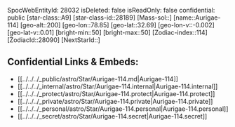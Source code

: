﻿---
location: [32.69,-78.85,200]
type: Star
tags:
- astro/Star

---
SpocWebEntityId: 28032
isDeleted: false
isReadOnly: false
confidential: public
[star-class::A9]
[star-class-id::28189]
[Mass-sol::]
[name::Aurigae-114]
[geo-alt::200]
[geo-lon::78.85]
[geo-lat::32.69]
[geo-lon-v::-0.002]
[geo-lat-v::0.01]
[bright-min::50]
[bright-max::50]
[Zodiac-index::114]
[ZodiacId::28090]
[NextStarId::]



## Confidential Links & Embeds: 
- [[../../../_public/astro/Star/Aurigae-114.md|Aurigae-114]] 
- [[../../../_internal/astro/Star/Aurigae-114.internal|Aurigae-114.internal]] 
- [[../../../_protect/astro/Star/Aurigae-114.protect|Aurigae-114.protect]] 
- [[../../../_private/astro/Star/Aurigae-114.private|Aurigae-114.private]] 
- [[../../../_personal/astro/Star/Aurigae-114.personal|Aurigae-114.personal]] 
- [[../../../_secret/astro/Star/Aurigae-114.secret|Aurigae-114.secret]]

